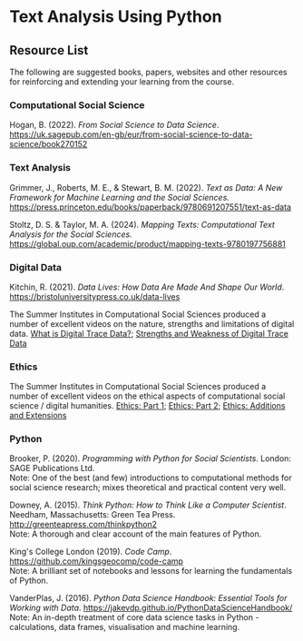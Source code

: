 # Text Analysis Using Python

## Resource List

The following are suggested books, papers, websites and other resources for reinforcing and extending your learning from the course.

### Computational Social Science

Hogan, B. (2022). *From Social Science to Data Science*. <a href="https://uk.sagepub.com/en-gb/eur/from-social-science-to-data-science/book270152" target=_blank>https://uk.sagepub.com/en-gb/eur/from-social-science-to-data-science/book270152</a>

### Text Analysis

Grimmer, J., Roberts, M. E., & Stewart, B. M. (2022). *Text as Data: A New Framework for Machine Learning and the Social Sciences.* <a href="https://press.princeton.edu/books/paperback/9780691207551/text-as-data" target=_blank>https://press.princeton.edu/books/paperback/9780691207551/text-as-data</a>

Stoltz, D. S. & Taylor, M. A. (2024). *Mapping Texts: Computational Text Analysis for the Social Sciences.* <a href="https://global.oup.com/academic/product/mapping-texts-9780197756881" target=_blank>https://global.oup.com/academic/product/mapping-texts-9780197756881</a>

### Digital Data

Kitchin, R. (2021). *Data Lives: How Data Are Made And Shape Our World*. <a href="https://bristoluniversitypress.co.uk/data-lives" target=_blank>https://bristoluniversitypress.co.uk/data-lives</a>

The Summer Institutes in Computational Social Sciences produced a number of excellent videos on the nature, strengths and limitations of digital data. [What is Digital Trace Data?](https://sicss.io/overview/what-is-digital-trace-data); [Strengths and Weakness of Digital Trace Data](https://sicss.io/overview/strengths-and-weaknesses-of-digital-trace-data)

### Ethics

The Summer Institutes in Computational Social Sciences produced a number of excellent videos on the ethical aspects of computational social science / digital humanities. [Ethics: Part 1](https://sicss.io/overview/ethics-part-1); [Ethics: Part 2](https://sicss.io/overview/ethics-part-2); [Ethics: Additions and Extensions](https://sicss.io/overview/ethics-additions-and-extensions)

### Python

Brooker, P. (2020). *Programming with Python for Social Scientists*. London: SAGE Publications Ltd. <br>
Note: One of the best (and few) introductions to computational methods for social science research; mixes theoretical and practical content very well.

Downey, A. (2015). *Think Python: How to Think Like a Computer Scientist*. Needham, Massachusetts: Green Tea Press. <a href="http://greenteapress.com/thinkpython2" target=_blank>http://greenteapress.com/thinkpython2</a> <br>
Note: A thorough and clear account of the main features of Python.

King's College London (2019). *Code Camp*. <a href="https://github.com/kingsgeocomp/code-camp" target=_blank>https://github.com/kingsgeocomp/code-camp</a> <br>
Note: A brilliant set of notebooks and lessons for learning the fundamentals of Python.

VanderPlas, J. (2016). *Python Data Science Handbook: Essential Tools for Working with Data*. <a href="https://jakevdp.github.io/PythonDataScienceHandbook/" target=_blank>https://jakevdp.github.io/PythonDataScienceHandbook/</a> <br>
Note: An in-depth treatment of core data science tasks in Python - calculations, data frames, visualisation and machine learning.